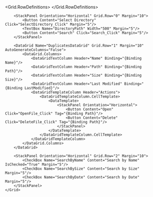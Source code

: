 <Window x:Class="FileDuplicateFinder.MainWindow"
        xmlns="http://schemas.microsoft.com/winfx/2006/xaml/presentation"
        xmlns:x="http://schemas.microsoft.com/winfx/2006/xaml"
        Title="File Duplicate Finder" Height="450" Width="800">
    <Grid>
        <Grid.RowDefinitions>
            <RowDefinition Height="Auto"/>
            <RowDefinition Height="*"/>
            <RowDefinition Height="Auto"/>
        </Grid.RowDefinitions>

        <StackPanel Orientation="Horizontal" Grid.Row="0" Margin="10">
            <Button Content="Select Directory" Click="SelectDirectory_Click" Margin="5"/>
            <TextBox Name="DirectoryPath" Width="500" Margin="5"/>
            <Button Content="Search" Click="Search_Click" Margin="5"/>
        </StackPanel>

        <DataGrid Name="DuplicatesDataGrid" Grid.Row="1" Margin="10" AutoGenerateColumns="False">
            <DataGrid.Columns>
                <DataGridTextColumn Header="Name" Binding="{Binding Name}"/>
                <DataGridTextColumn Header="Path" Binding="{Binding Path}"/>
                <DataGridTextColumn Header="Size" Binding="{Binding Size}"/>
                <DataGridTextColumn Header="Last Modified" Binding="{Binding LastModified}"/>
                <DataGridTemplateColumn Header="Actions">
                    <DataGridTemplateColumn.CellTemplate>
                        <DataTemplate>
                            <StackPanel Orientation="Horizontal">
                                <Button Content="Open" Click="OpenFile_Click" Tag="{Binding Path}"/>
                                <Button Content="Delete" Click="DeleteFile_Click" Tag="{Binding Path}"/>
                            </StackPanel>
                        </DataTemplate>
                    </DataGridTemplateColumn.CellTemplate>
                </DataGridTemplateColumn>
            </DataGrid.Columns>
        </DataGrid>

        <StackPanel Orientation="Horizontal" Grid.Row="2" Margin="10">
            <CheckBox Name="SearchByName" Content="Search by Name" IsChecked="True" Margin="5"/>
            <CheckBox Name="SearchBySize" Content="Search by Size" Margin="5"/>
            <CheckBox Name="SearchByDate" Content="Search by Date" Margin="5"/>
        </StackPanel>
    </Grid>
</Window>
